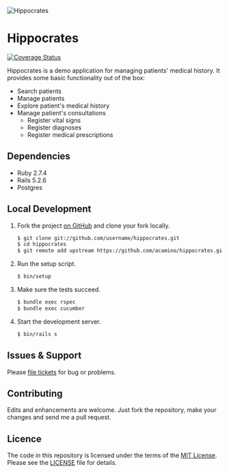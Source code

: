 ![Hippocrates](https://dl.dropboxusercontent.com/s/tjaooqrua7zcfxz/hippocrates.png)

# Hippocrates

[![Coverage Status](https://coveralls.io/repos/github/acamino/hippocrates/badge.svg?branch=main)](https://coveralls.io/github/acamino/hippocrates?branch=main)

Hippocrates is a demo application for managing patients' medical history. It
provides some basic functionality out of the box:

- Search patients
- Manage patients
- Explore patient's medical history
- Manage patient's consultations
  - Register vital signs
  - Register diagnoses
  - Register medical prescriptions

## Dependencies
- Ruby 2.7.4
- Rails 5.2.6
- Postgres

## Local Development

1. Fork the project [on GitHub](https://github.com/acamino/github-stats) and clone your fork locally.

   ```bash
   $ git clone git://github.com/username/hippocrates.git
   $ cd hippocrates
   $ git remote add upstream https://github.com/acamino/hippocrates.git
   ```

1. Run the setup script.

   ```bash
   $ bin/setup
   ```

1. Make sure the tests succeed.

   ```bash
   $ bundle exec rspec
   $ bundle exec cucumber
   ```

1. Start the development server.

   ```bash
   $ bin/rails s
   ```

## Issues & Support

Please [file tickets](https://github.com/acamino/hippocrates/issues) for
bug or problems.

## Contributing

Edits and enhancements are welcome. Just fork the repository, make your changes
and send me a pull request.

## Licence

The code in this repository is licensed under the terms of the
[MIT License](http://www.opensource.org/licenses/mit-license.html).  
Please see the [LICENSE](LICENSE) file for details.
